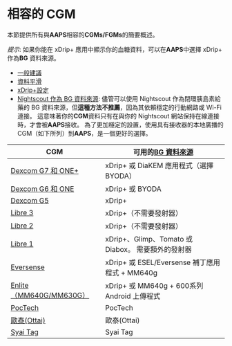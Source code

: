 # 相容的 CGM

本節提供所有與**AAPS**相容的**CGMs/FGMs**的簡要概述。

*提示*: 如果你能在 xDrip+ 應用中顯示你的血糖資料，可以在**AAPS**中選擇 xDrip+ 作為**BG** 資料來源。

* [一般建議](../CompatibleCgms/GeneralCGMRecommendation.md)
* [資料平滑](../CompatibleCgms/SmoothingBloodGlucoseData.md)
* [xDrip+設定](../CompatibleCgms/xDrip.md)
* [Nightscout 作為 BG 資料來源](../CompatibleCgms/CgmNightscoutUpload.md): 儘管可以使用 Nightscout 作為閉環胰島素給藥的 BG 資料來源，但**這種方法不推薦**，因為其依賴穩定的行動網路或 Wi-Fi 連接。 這意味著你的**CGM**資料只有在與你的 Nightscout 網站保持在線連接時，才會被**AAPS**接收。 為了更加穩定的設置，使用具有接收器的本地廣播的 CGM（如下所列）到**AAPS**，是一個更好的選擇。

| CGM                                                  | 可用的[BG 資料來源](../SettingUpAaps/ConfigBuilder.md#bg-source) |
| ---------------------------------------------------- | --------------------------------------------------------- |
| [Dexcom G7 和 ONE+](../CompatibleCgms/DexcomG7.md)    | xDrip+ 或 DiaKEM 應用程式（選擇 BYODA）                            |
| [Dexcom G6 和 ONE](../CompatibleCgms/DexcomG6.md)     | xDrip+ 或 BYODA                                            |
| [Dexcom G5](../CompatibleCgms/DexcomG5.md)           | xDrip+                                                    |
| [Libre 3](../CompatibleCgms/Libre3.md)               | xDrip+（不需要發射器）                                            |
| [Libre 2](../CompatibleCgms/Libre2.md)               | xDrip+（不需要發射器）                                            |
| [Libre 1](../CompatibleCgms/Libre1.md)               | xDrip+、Glimp、Tomato 或 Diabox。 需要額外的發射器                    |
| [Eversense](../CompatibleCgms/Eversense.md)          | xDrip+ 或 ESEL/Eversense 補丁應用程式 + MM640g                   |
| [Enlite（MM640G/MM630G）](../CompatibleCgms/MM640g.md) | xDrip+ 或 MM640g + 600系列 Android 上傳程式                      |
| [PocTech](../CompatibleCgms/PocTech.md)              | PocTech                                                   |
| [歐泰(Ottai)](../CompatibleCgms/OttaiM8.md)            | 歐泰(Ottai)                                                 |
| [Syai Tag](../CompatibleCgms/SyaiTagX1.md)           | Syai Tag                                                  |
